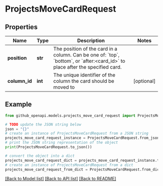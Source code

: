 # ProjectsMoveCardRequest


## Properties

Name | Type | Description | Notes
------------ | ------------- | ------------- | -------------
**position** | **str** | The position of the card in a column. Can be one of: &#x60;top&#x60;, &#x60;bottom&#x60;, or &#x60;after:&lt;card_id&gt;&#x60; to place after the specified card. | 
**column_id** | **int** | The unique identifier of the column the card should be moved to | [optional] 

## Example

```python
from github_openapi.models.projects_move_card_request import ProjectsMoveCardRequest

# TODO update the JSON string below
json = "{}"
# create an instance of ProjectsMoveCardRequest from a JSON string
projects_move_card_request_instance = ProjectsMoveCardRequest.from_json(json)
# print the JSON string representation of the object
print(ProjectsMoveCardRequest.to_json())

# convert the object into a dict
projects_move_card_request_dict = projects_move_card_request_instance.to_dict()
# create an instance of ProjectsMoveCardRequest from a dict
projects_move_card_request_from_dict = ProjectsMoveCardRequest.from_dict(projects_move_card_request_dict)
```
[[Back to Model list]](../README.md#documentation-for-models) [[Back to API list]](../README.md#documentation-for-api-endpoints) [[Back to README]](../README.md)


